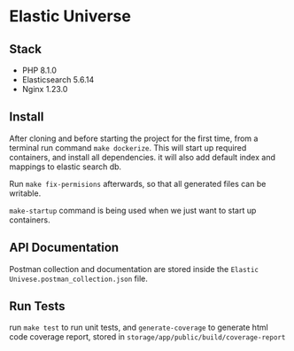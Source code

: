 # Elastic Universe

## Stack

-   PHP 8.1.0
-   Elasticsearch 5.6.14
-   Nginx 1.23.0

## Install

After cloning and before starting the project for the first time, from a terminal run command `make dockerize`. This will start up required containers, and install all dependencies.
it will also add default index and mappings to elastic search db.

Run `make fix-permisions` afterwards, so that all generated files can be writable.

`make-startup` command is being used when we just want to start up containers.

## API Documentation

Postman collection and documentation are stored inside the
`Elastic Univese.postman_collection.json` file.

## Run Tests

run `make test` to run unit tests, and `generate-coverage` to generate html code coverage report, stored in `storage/app/public/build/coverage-report`
